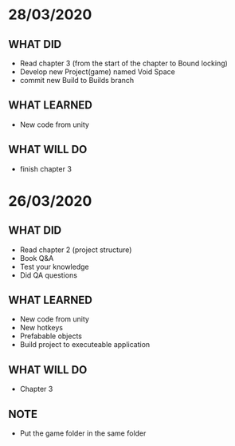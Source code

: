 # 28/03/2020

## WHAT DID

- Read chapter 3 (from the start of the chapter to Bound locking)
- Develop new Project(game) named Void Space
- commit new Build to Builds branch

## WHAT LEARNED

- New code from unity

## WHAT WILL DO
- finish chapter 3

# 26/03/2020

## WHAT DID

- Read chapter 2 (project structure)
- Book Q&A
- Test your knowledge
- Did QA questions
   
## WHAT LEARNED

- New code from unity
- New hotkeys
- Prefabable objects
- Build project to executeable application
	
## WHAT WILL DO
- Chapter 3
	
## NOTE
- Put the game folder in the same folder